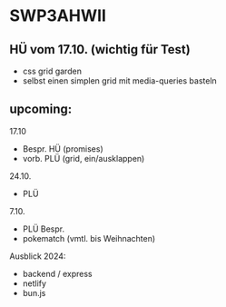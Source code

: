 # SWP3AHWII

## HÜ vom 17.10. (wichtig für Test)

-   css grid garden
-   selbst einen simplen grid mit media-queries basteln

## upcoming:

17.10

-   Bespr. HÜ (promises)
-   vorb. PLÜ (grid, ein/ausklappen)

24.10.

-   PLÜ

7.10.

-   PLÜ Bespr.
-   pokematch (vmtl. bis Weihnachten)

Ausblick 2024:

-   backend / express
-   netlify
-   bun.js
